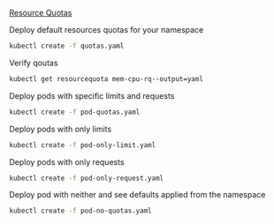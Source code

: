 

[Resource Quotas](https://kubernetes.io/docs/tasks/administer-cluster/manage-resources/quota-memory-cpu-namespace/)

Deploy default resources quotas for your namespace
```bash
kubectl create -f quotas.yaml
```

Verify qoutas
```bash
kubectl get resourcequota mem-cpu-rq--output=yaml
```

Deploy pods with specific limits and requests
```bash
kubectl create -f pod-quotas.yaml
```

Deploy pods with only limits
```bash
kubectl create -f pod-only-limit.yaml
```

Deploy pods with only requests
```bash
kubectl create -f pod-only-request.yaml
```

Deploy pod with neither and see defaults applied from the namespace
```bash
kubectl create -f pod-no-quotas.yaml
```
